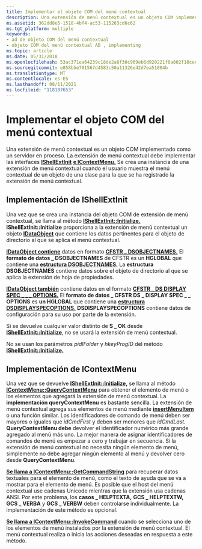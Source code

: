 ```yaml
---
title: Implementar el objeto COM del menú contextual
description: Una extensión de menú contextual es un objeto COM implementado como un servidor en proceso.
ms.assetid: 362dd8e5-1518-4bf4-ac53-115263cd6c62
ms.tgt_platform: multiple
keywords:
- ad de objeto COM del menú contextual
- objeto COM del menú contextual AD , implementing
ms.topic: article
ms.date: 05/31/2018
ms.openlocfilehash: 53ac371ea64239c18de2a8f30c969eb6d920221f0a802f18ceeebfef2c3991e8
ms.sourcegitcommit: e858bbe701567d4583c50a11326e42d7ea51804b
ms.translationtype: MT
ms.contentlocale: es-ES
ms.lasthandoff: 08/11/2021
ms.locfileid: "118187653"
---
```

# <a name="implementing-the-context-menu-com-object"></a>Implementar el objeto COM del menú contextual

Una extensión de menú contextual es un objeto COM implementado como un servidor en proceso. La extensión de menú contextual debe implementar las interfaces [**IShellExtInit**](/windows/win32/api/shobjidl_core/nn-shobjidl_core-ishellextinit) [**e IContextMenu.**](/windows/win32/api/shobjidl_core/nn-shobjidl_core-icontextmenu) Se crea una instancia de una extensión de menú contextual cuando el usuario muestra el menú contextual de un objeto de una clase para la que se ha registrado la extensión de menú contextual.

## <a name="implementing-ishellextinit"></a>Implementación de IShellExtInit

Una vez que se crea una instancia del objeto COM de extensión de menú contextual, se llama al método [**IShellExtInit::Initialize.**](/windows/win32/api/shobjidl_core/nf-shobjidl_core-ishellextinit-initialize) **IShellExtInit::Initialize** proporciona a la extensión de menú contextual un objeto [**IDataObject**](/windows/win32/api/objidl/nn-objidl-idataobject) que contiene los datos pertinentes para el objeto de directorio al que se aplica el menú contextual.

[**IDataObject contiene**](/windows/win32/api/objidl/nn-objidl-idataobject) datos en formato [**CFSTR \_ DSOBJECTNAMES.**](/previous-versions/windows/desktop/mmc/cfstr-dsobjectnames-clipboard-format) El **formato de datos \_ DSOBJECTNAMES** de CFSTR es un **HGLOBAL** que contiene una [**estructura DSOBJECTNAMES.**](/windows/desktop/api/Dsclient/ns-dsclient-dsobjectnames) La **estructura DSOBJECTNAMES** contiene datos sobre el objeto de directorio al que se aplica la extensión de hoja de propiedades.

[**IDataObject también**](/windows/win32/api/objidl/nn-objidl-idataobject) contiene datos en el formato [**CFSTR \_ DS DISPLAY SPEC \_ \_ \_ OPTIONS.**](cfstr-ds-display-spec-options.md) El **formato de datos \_ CFSTR DS \_ DISPLAY SPEC \_ \_ OPTIONS** es **un HGLOBAL** que contiene una [**estructura DSDISPLAYSPECOPTIONS.**](/windows/desktop/api/Dsclient/ns-dsclient-dsdisplayspecoptions) **DSDISPLAYSPECOPTIONS** contiene datos de configuración para su uso por parte de la extensión.

Si se devuelve cualquier valor distinto de **S \_ OK** desde [**IShellExtInit::Initialize**](/windows/win32/api/shobjidl_core/nf-shobjidl_core-ishellextinit-initialize), no se usará la extensión de menú contextual.

No se usan los parámetros *pidlFolder* y *hkeyProgID* del método [**IShellExtInit::Initialize.**](/windows/win32/api/shobjidl_core/nf-shobjidl_core-ishellextinit-initialize)

## <a name="implementing-icontextmenu"></a>Implementación de IContextMenu

Una vez que se devuelve [**IShellExtInit::Initialize,**](/windows/win32/api/shobjidl_core/nf-shobjidl_core-ishellextinit-initialize) se llama al método [**IContextMenu::QueryContextMenu**](/windows/win32/api/shobjidl_core/nf-shobjidl_core-icontextmenu-querycontextmenu) para obtener el elemento de menú o los elementos que agregará la extensión de menú contextual. La **implementación queryContextMenu** es bastante sencilla. La extensión de menú contextual agrega sus elementos de menú mediante [**insertMenuItem**](/windows/win32/api/winuser/nf-winuser-insertmenuitema) o una función similar. Los identificadores de comando de menú deben ser mayores o iguales que *idCmdFirst* y deben ser menores que *idCmdLast.* **QueryContextMenu debe** devolver el identificador numérico más grande agregado al menú más uno. La mejor manera de asignar identificadores de comandos de menú es empezar a cero y trabajar en secuencia. Si la extensión de menú contextual no necesita ningún elemento de menú, simplemente no debe agregar ningún elemento al menú y devolver cero desde **QueryContextMenu**.

[**Se llama a IContextMenu::GetCommandString**](/windows/win32/api/shobjidl_core/nf-shobjidl_core-icontextmenu-getcommandstring) para recuperar datos textuales para el elemento de menú, como el texto de ayuda que se va a mostrar para el elemento de menú. Es posible que el host del menú contextual use cadenas Unicode mientras que la extensión usa cadenas ANSI. Por este problema, los **casos \_ HELPTEXTA,** **GCS \_ HELPTEXTW,** **GCS \_ VERBA** y **GCS \_ VERBW** deben controlarse individualmente. La implementación de este método es opcional.

[**Se llama a IContextMenu::InvokeCommand**](/windows/win32/api/shobjidl_core/nf-shobjidl_core-icontextmenu-invokecommand) cuando se selecciona uno de los elementos de menú instalados por la extensión de menú contextual. El menú contextual realiza o inicia las acciones deseadas en respuesta a este método.

 

 